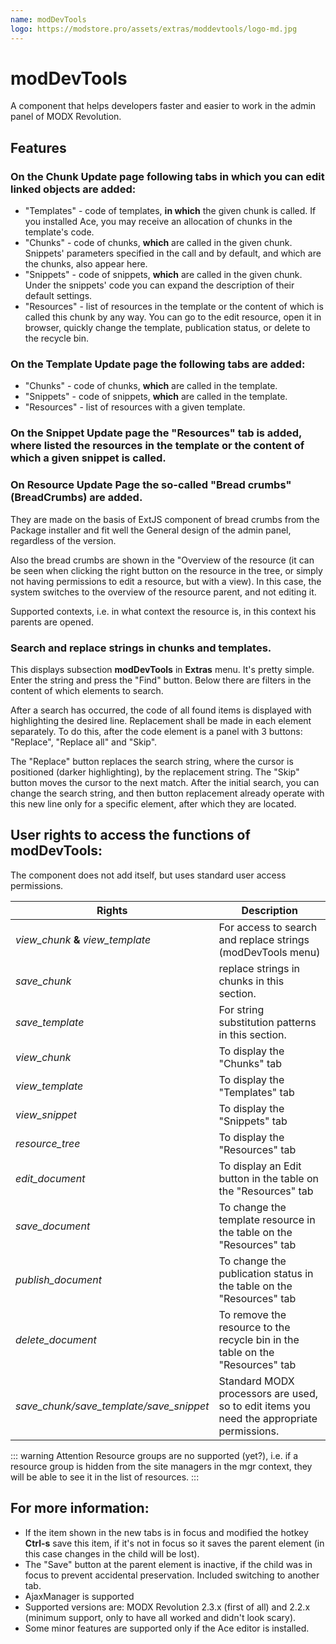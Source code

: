```yaml
---
name: modDevTools
logo: https://modstore.pro/assets/extras/moddevtools/logo-md.jpg
---
```

# modDevTools

A component that helps developers faster and easier to work in the admin panel of MODX Revolution.

## Features

### On the Chunk Update page following tabs in which you can edit linked objects are added:

- "Templates" - code of templates, **in which** the given chunk is called. If you installed Ace, you may receive an allocation of chunks in the template's code.
- "Chunks" - code of chunks, **which** are called in the given chunk. Snippets' parameters specified in the call and by default, and which are the chunks, also appear here.
- "Snippets" - code of snippets, **which** are called in the given chunk. Under the snippets' code you can expand the description of their default settings.
- "Resources" - list of resources in the template or the content of which is called this chunk by any way. You can go to the edit resource, open it in browser, quickly change the template, publication status, or delete to the recycle bin.

### On the Template Update page the following tabs are added:

- "Chunks" - code of chunks, **which** are called in the template.
- "Snippets" - code of snippets, **which** are called in the template.
- "Resources" - list of resources with a given template.

### On the Snippet Update page the "Resources" tab is added, where listed the resources in the template or the content of which a given snippet is called.

### On Resource Update Page the so-called "Bread crumbs" (BreadCrumbs) are added.

They are made on the basis of ExtJS component of bread crumbs from the Package installer and fit well the General design of the admin panel, regardless of the version.

Also the bread crumbs are shown in the "Overview of the resource (it can be seen when clicking the right button on the resource in the tree, or simply not having permissions to edit a resource, but with a view). In this case, the system switches to the overview of the resource parent, and not editing it.

Supported contexts, i.e. in what context the resource is, in this context his parents are opened.

### Search and replace strings in chunks and templates.

This displays subsection **modDevTools** in **Extras** menu. It's pretty simple. Enter the string and press the "Find" button. Below there are filters in the content of which elements to search.

After a search has occurred, the code of all found items is displayed with highlighting the desired line. Replacement shall be made in each element separately. To do this, after the code element is a panel with 3 buttons: "Replace", "Replace all" and "Skip".

The "Replace" button replaces the search string, where the cursor is positioned (darker highlighting), by the replacement string. The "Skip" button moves the cursor to the next match. After the initial search, you can change the search string, and then button replacement already operate with this new line only for a specific element, after which they are located.

## User rights to access the functions of modDevTools:

The component does not add itself, but uses standard user access permissions.

| Rights                                  | Description                                                                               |
|-----------------------------------------|-------------------------------------------------------------------------------------------|
| *view_chunk* **&** *view_template*      | For access to search and replace strings (modDevTools menu)                               |
| *save_chunk*                            | replace strings in chunks in this section.                                                |
| *save_template*                         | For string substitution patterns in this section.                                         |
| *view_chunk*                            | To display the "Chunks" tab                                                               |
| *view_template*                         | To display the "Templates" tab                                                            |
| *view_snippet*                          | To display the "Snippets" tab                                                             |
| *resource_tree*                         | To display the "Resources" tab                                                            |
| *edit_document*                         | To display an Edit button in the table on the "Resources" tab                             |
| *save_document*                         | To change the template resource in the table on the "Resources" tab                       |
| *publish_document*                      | To change the publication status in the table on the "Resources" tab                      |
| *delete_document*                       | To remove the resource to the recycle bin in the table on the "Resources" tab             |
| *save_chunk/save_template/save_snippet* | Standard MODX processors are used, so to edit items you need the appropriate permissions. |

::: warning Attention
Resource groups are no supported (yet?), i.e. if a resource group is hidden from the site managers in the mgr context, they will be able to see it in the list of resources.
:::

## For more information:

- If the item shown in the new tabs is in focus and modified the hotkey **Ctrl-s** save this item, if it's not in focus so it saves the parent element (in this case changes in the child will be lost).
- The "Save" button at the parent element is inactive, if the child was in focus to prevent accidental preservation. Included switching to another tab.
- AjaxManager is supported
- Supported versions are: MODX Revolution 2.3.x (first of all) and 2.2.x (minimum support, only to have all worked and didn't look scary).
- Some minor features are supported only if the Ace editor is installed.
